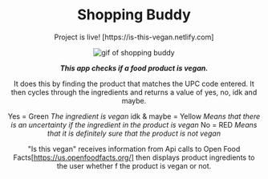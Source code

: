 <h1 id="header" align="center">
Shopping Buddy
</h1>
<div align="center">
Project is live! 
[https://is-this-vegan.netlify.com]

<p align="center" width="800" height="600"><img src="images/vegan-app.gif" alt="gif of shopping buddy"/></p> 

***This app checks if a food product is vegan.***

It does this by finding the product that matches the UPC code entered. It then cycles through the ingredients and returns a value of yes, no, idk and maybe.

Yes = Green *The ingredient is vegan*
idk & maybe = Yellow *Means that there is an uncertainty if the ingredient in the product is vegan*
No = RED *Means that it is definitely sure that the product is not vegan*

"Is this vegan" receives information from Api calls to Open Food Facts[https://us.openfoodfacts.org/] then displays product ingredients to the user whether f the product is vegan or not. 
<div>